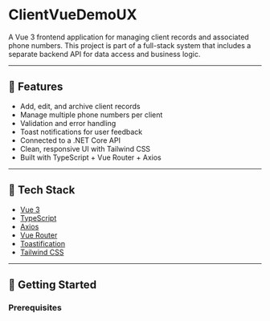 # ClientVueDemoUX

A Vue 3 frontend application for managing client records and associated phone numbers. This project is part of a full-stack system that includes a separate backend API for data access and business logic.

---

## 🚀 Features

- Add, edit, and archive client records
- Manage multiple phone numbers per client
- Validation and error handling
- Toast notifications for user feedback
- Connected to a .NET Core API
- Clean, responsive UI with Tailwind CSS
- Built with TypeScript + Vue Router + Axios

---

## 🧱 Tech Stack
- [Vue 3](https://vuejs.org/)
- [TypeScript](https://www.typescriptlang.org/)
- [Axios](https://axios-http.com/)
- [Vue Router](https://router.vuejs.org/)
- [Toastification](https://github.com/Maronato/vue-toastification)
- [Tailwind CSS](https://tailwindcss.com/)

---

## 🏁 Getting Started

### Prerequisites
